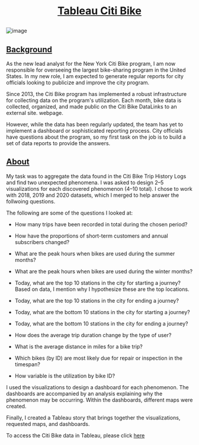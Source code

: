 # <p align="center"> <ins>Tableau Citi Bike</ins> </p>


![image](https://github.com/HJandu/tableau-citi-bike/assets/116304118/e24698e2-d321-4d3c-ab5c-f52849e38dd8)


## <ins>Background</ins>
As the new lead analyst for the New York Citi Bike program, I am now responsible for overseeing the largest bike-sharing program in the United States. In my new role, I am expected to generate regular reports for city officials looking to publicize and improve the city program.

Since 2013, the Citi Bike program has implemented a robust infrastructure for collecting data on the program's utilization. Each month, bike data is collected, organized, and made public on the Citi Bike DataLinks to an external site. webpage.

However, while the data has been regularly updated, the team has yet to implement a dashboard or sophisticated reporting process. City officials have questions about the program, so my first task on the job is to build a set of data reports to provide the answers.

## <ins>About</ins>
My task was to aggregate the data found in the Citi Bike Trip History Logs and find two unexpected phenomena. I was asked to design 2–5 visualizations for each discovered phenomenon (4–10 total). I chose to work with 2018, 2019 and 2020 datasets, which I merged to help answer the follwoing questions. 

The following are some of the questions I looked at:

* How many trips have been recorded in total during the chosen period?

* How have the proportions of short-term customers and annual subscribers changed?

* What are the peak hours when bikes are used during the summer months?

* What are the peak hours when bikes are used during the winter months?

* Today, what are the top 10 stations in the city for starting a journey? Based on data, I mention why I hypothesize these are the top locations.

* Today, what are the top 10 stations in the city for ending a journey? 

* Today, what are the bottom 10 stations in the city for starting a journey? 

* Today, what are the bottom 10 stations in the city for ending a journey? 

* How does the average trip duration change by the type of user? 

* What is the average distance in miles for a bike trip?

* Which bikes (by ID) are most likely due for repair or inspection in the timespan?

* How variable is the utilization by bike ID?

I used the visualizations to design a dashboard for each phenomenon. The dashboards are accompanied by an analysis explaining why the phenomenon may be occurring. Within the dashboards, different maps were created. 

Finally, I created a Tableau story that brings together the visualizations, requested maps, and dashboards.

To access the Citi Bike data in Tableau, please click [here](https://public.tableau.com/app/profile/hardip.jandu5326/vizzes)
